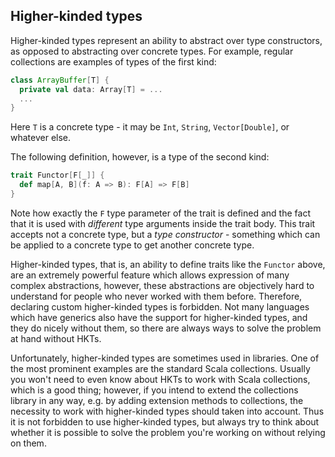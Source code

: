 ## Higher-kinded types

Higher-kinded types represent an ability to abstract over type constructors, as opposed to abstracting over concrete types. For example, regular collections are examples of types of the first kind:

```scala
class ArrayBuffer[T] {
  private val data: Array[T] = ...
  ...
}
```

Here `T` is a concrete type - it may be `Int`, `String`, `Vector[Double]`, or whatever else.

The following definition, however, is a type of the second kind:

```scala
trait Functor[F[_]] {
  def map[A, B](f: A => B): F[A] => F[B]
}
```

Note how exactly the `F` type parameter of the trait is defined and the fact that it is used with *different* type arguments inside the trait body. This trait accepts not a concrete type, but a *type constructor* - something which can be applied to a concrete type to get another concrete type.

Higher-kinded types, that is, an ability to define traits like the `Functor` above, are an extremely powerful feature which allows expression of many complex abstractions, however, these abstractions are objectively hard to understand for people who never worked with them before. Therefore, declaring custom higher-kinded types is forbidden. Not many languages which have generics also have the support for higher-kinded types, and they do nicely without them, so there are always ways to solve the problem at hand without HKTs.

Unfortunately, higher-kinded types are sometimes used in libraries. One of the most prominent examples are the standard Scala collections. Usually you won't need to even know about HKTs to work with Scala collections, which is a good thing; however, if you intend to extend the collections library in any way, e.g. by adding extension methods to collections, the necessity to work with higher-kinded types should taken into account. Thus it is not forbidden to use higher-kinded types, but always try to think about whether it is possible to solve the problem you're working on without relying on them.

